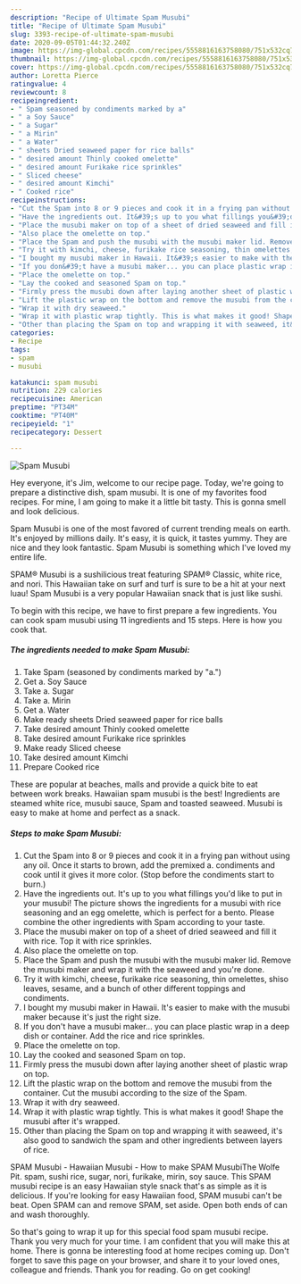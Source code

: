 ```yaml
---
description: "Recipe of Ultimate Spam Musubi"
title: "Recipe of Ultimate Spam Musubi"
slug: 3393-recipe-of-ultimate-spam-musubi
date: 2020-09-05T01:44:32.240Z
image: https://img-global.cpcdn.com/recipes/5558816163758080/751x532cq70/spam-musubi-recipe-main-photo.jpg
thumbnail: https://img-global.cpcdn.com/recipes/5558816163758080/751x532cq70/spam-musubi-recipe-main-photo.jpg
cover: https://img-global.cpcdn.com/recipes/5558816163758080/751x532cq70/spam-musubi-recipe-main-photo.jpg
author: Loretta Pierce
ratingvalue: 4
reviewcount: 8
recipeingredient:
- " Spam seasoned by condiments marked by a"
- " a Soy Sauce"
- " a Sugar"
- " a Mirin"
- " a Water"
- " sheets Dried seaweed paper for rice balls"
- " desired amount Thinly cooked omelette"
- " desired amount Furikake rice sprinkles"
- " Sliced cheese"
- " desired amount Kimchi"
- " Cooked rice"
recipeinstructions:
- "Cut the Spam into 8 or 9 pieces and cook it in a frying pan without using any oil. Once it starts to brown, add the premixed a. condiments and cook until it gives it more color. (Stop before the condiments start to burn.)"
- "Have the ingredients out. It&#39;s up to you what fillings you&#39;d like to put in your musubi! The picture shows the ingredients for a musubi with rice seasoning and an egg omelette, which is perfect for a bento. Please combine the other ingredients with Spam according to your taste."
- "Place the musubi maker on top of a sheet of dried seaweed and fill it with rice. Top it with rice sprinkles."
- "Also place the omelette on top."
- "Place the Spam and push the musubi with the musubi maker lid. Remove the musubi maker and wrap it with the seaweed and you&#39;re done."
- "Try it with kimchi, cheese, furikake rice seasoning, thin omelettes, shiso leaves, sesame, and a bunch of other different toppings and condiments."
- "I bought my musubi maker in Hawaii. It&#39;s easier to make with the musubi maker because it&#39;s just the right size."
- "If you don&#39;t have a musubi maker... you can place plastic wrap in a deep dish or container. Add the rice and rice sprinkles."
- "Place the omelette on top."
- "Lay the cooked and seasoned Spam on top."
- "Firmly press the musubi down after laying another sheet of plastic wrap on top."
- "Lift the plastic wrap on the bottom and remove the musubi from the container. Cut the musubi according to the size of the Spam."
- "Wrap it with dry seaweed."
- "Wrap it with plastic wrap tightly. This is what makes it good! Shape the musubi after it&#39;s wrapped."
- "Other than placing the Spam on top and wrapping it with seaweed, it&#39;s also good to sandwich the spam and other ingredients between layers of rice."
categories:
- Recipe
tags:
- spam
- musubi

katakunci: spam musubi 
nutrition: 229 calories
recipecuisine: American
preptime: "PT34M"
cooktime: "PT40M"
recipeyield: "1"
recipecategory: Dessert

---
```



![Spam Musubi](https://img-global.cpcdn.com/recipes/5558816163758080/751x532cq70/spam-musubi-recipe-main-photo.jpg)

Hey everyone, it's Jim, welcome to our recipe page. Today, we're going to prepare a distinctive dish, spam musubi. It is one of my favorites food recipes. For mine, I am going to make it a little bit tasty. This is gonna smell and look delicious.

Spam Musubi is one of the most favored of current trending meals on earth. It's enjoyed by millions daily. It's easy, it is quick, it tastes yummy. They are nice and they look fantastic. Spam Musubi is something which I've loved my entire life.

SPAM® Musubi is a sushilicious treat featuring SPAM® Classic, white rice, and nori. This Hawaiian take on surf and turf is sure to be a hit at your next luau! Spam Musubi is a very popular Hawaiian snack that is just like sushi.


To begin with this recipe, we have to first prepare a few ingredients. You can cook spam musubi using 11 ingredients and 15 steps. Here is how you cook that.

<!--inarticleads1-->

##### The ingredients needed to make Spam Musubi:

1. Take  Spam (seasoned by condiments marked by &#34;a.&#34;)
1. Get  a. Soy Sauce
1. Take  a. Sugar
1. Take  a. Mirin
1. Get  a. Water
1. Make ready  sheets Dried seaweed paper for rice balls
1. Take  desired amount Thinly cooked omelette
1. Take  desired amount Furikake rice sprinkles
1. Make ready  Sliced cheese
1. Take  desired amount Kimchi
1. Prepare  Cooked rice


These are popular at beaches, malls and provide a quick bite to eat between work breaks. Hawaiian spam musubi is the best! Ingredients are steamed white rice, musubi sauce, Spam and toasted seaweed. Musubi is easy to make at home and perfect as a snack. 

<!--inarticleads2-->

##### Steps to make Spam Musubi:

1. Cut the Spam into 8 or 9 pieces and cook it in a frying pan without using any oil. Once it starts to brown, add the premixed a. condiments and cook until it gives it more color. (Stop before the condiments start to burn.)
1. Have the ingredients out. It&#39;s up to you what fillings you&#39;d like to put in your musubi! The picture shows the ingredients for a musubi with rice seasoning and an egg omelette, which is perfect for a bento. Please combine the other ingredients with Spam according to your taste.
1. Place the musubi maker on top of a sheet of dried seaweed and fill it with rice. Top it with rice sprinkles.
1. Also place the omelette on top.
1. Place the Spam and push the musubi with the musubi maker lid. Remove the musubi maker and wrap it with the seaweed and you&#39;re done.
1. Try it with kimchi, cheese, furikake rice seasoning, thin omelettes, shiso leaves, sesame, and a bunch of other different toppings and condiments.
1. I bought my musubi maker in Hawaii. It&#39;s easier to make with the musubi maker because it&#39;s just the right size.
1. If you don&#39;t have a musubi maker... you can place plastic wrap in a deep dish or container. Add the rice and rice sprinkles.
1. Place the omelette on top.
1. Lay the cooked and seasoned Spam on top.
1. Firmly press the musubi down after laying another sheet of plastic wrap on top.
1. Lift the plastic wrap on the bottom and remove the musubi from the container. Cut the musubi according to the size of the Spam.
1. Wrap it with dry seaweed.
1. Wrap it with plastic wrap tightly. This is what makes it good! Shape the musubi after it&#39;s wrapped.
1. Other than placing the Spam on top and wrapping it with seaweed, it&#39;s also good to sandwich the spam and other ingredients between layers of rice.


SPAM Musubi - Hawaiian Musubi - How to make SPAM MusubiThe Wolfe Pit. spam, sushi rice, sugar, nori, furikake, mirin, soy sauce. This SPAM musubi recipe is an easy Hawaiian style snack that&#39;s as simple as it is delicious. If you&#39;re looking for easy Hawaiian food, SPAM musubi can&#39;t be beat. Open SPAM can and remove SPAM, set aside. Open both ends of can and wash thoroughly. 

So that's going to wrap it up for this special food spam musubi recipe. Thank you very much for your time. I am confident that you will make this at home. There is gonna be interesting food at home recipes coming up. Don't forget to save this page on your browser, and share it to your loved ones, colleague and friends. Thank you for reading. Go on get cooking!

